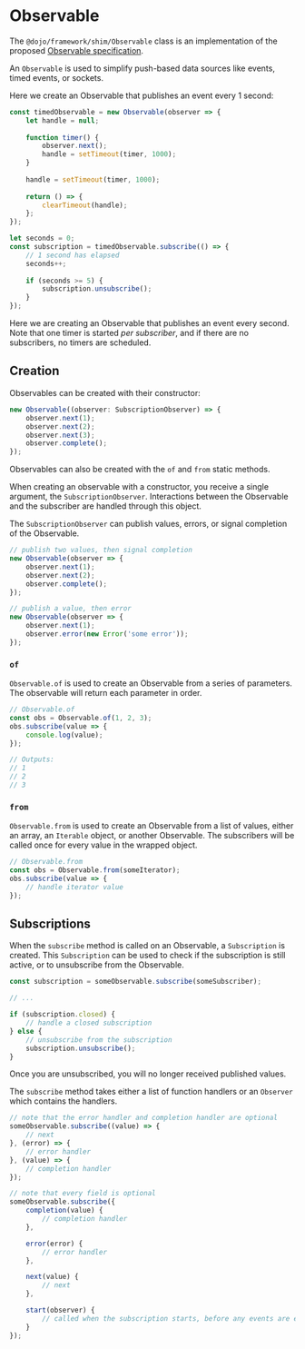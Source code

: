 # Observable

The `@dojo/framework/shim/Observable` class is an implementation of the proposed [Observable specification](https://tc39.github.io/proposal-observable/).

An `Observable` is used to simplify push-based data sources like events, timed events, or sockets.

Here we create an Observable that publishes an event every 1 second:

```typescript
const timedObservable = new Observable(observer => {
	let handle = null;
  
	function timer() {
		observer.next();
		handle = setTimeout(timer, 1000);
	}
  
	handle = setTimeout(timer, 1000);
  
	return () => {
        clearTimeout(handle);
	};
});

let seconds = 0;
const subscription = timedObservable.subscribe(() => {
	// 1 second has elapsed
	seconds++;
  
	if (seconds >= 5) {
		subscription.unsubscribe();
	}
});
```

Here we are creating an Observable that publishes an event every second. Note that one timer is started _per subscriber_, and if there are no subscribers, no timers are scheduled.

## Creation

Observables can be created with their constructor:

```typescript
new Observable((observer: SubscriptionObserver) => {
	observer.next(1);
	observer.next(2);  
	observer.next(3);
	observer.complete();
});
```

Observables can also be created with the `of` and `from` static methods.

When creating an observable with a constructor, you receive a single argument, the `SubscriptionObserver`. Interactions between the Observable and the subscriber are handled through this object.

The `SubscriptionObserver` can publish values, errors, or signal completion of the Observable.

```typescript
// publish two values, then signal completion
new Observable(observer => {
	observer.next(1);
	observer.next(2);
	observer.complete();
});

// publish a value, then error
new Observable(observer => {
	observer.next(1);
	observer.error(new Error('some error'));
});
```

### `of`

`Observable.of` is used to create an Observable from a series of parameters. The observable will return each parameter in order.

```typescript
// Observable.of
const obs = Observable.of(1, 2, 3);
obs.subscribe(value => {
	console.log(value);
});

// Outputs:
// 1
// 2
// 3
```

### `from`

`Observable.from` is used to create an Observable from a list of values, either an array, an `Iterable` object, or another Observable. The subscribers will be called once for every value in the wrapped object.

```typescript
// Observable.from
const obs = Observable.from(someIterator);
obs.subscribe(value => {
	// handle iterator value
});
```

## Subscriptions

When the `subscribe` method is called on an Observable, a `Subscription` is created. This `Subscription` can be used to check if the subscription is still active, or to unsubscribe from the Observable.

```typescript
const subscription = someObservable.subscribe(someSubscriber);

// ...

if (subscription.closed) {
	// handle a closed subscription
} else {
	// unsubscribe from the subscription
	subscription.unsubscribe();
}
```

Once you are unsubscribed, you will no longer received published values.

The `subscribe` method takes either a list of function handlers or an `Observer` which contains the handlers.

```typescript
// note that the error handler and completion handler are optional
someObservable.subscribe((value) => {
	// next
}, (error) => {
	// error handler
}, (value) => {
	// completion handler
});

// note that every field is optional
someObservable.subscribe({
	completion(value) {
		// completion handler
	},

	error(error) {
		// error handler
	},

	next(value) {
		// next
	},

	start(observer) {
		// called when the subscription starts, before any events are emitted
	}
});
```
